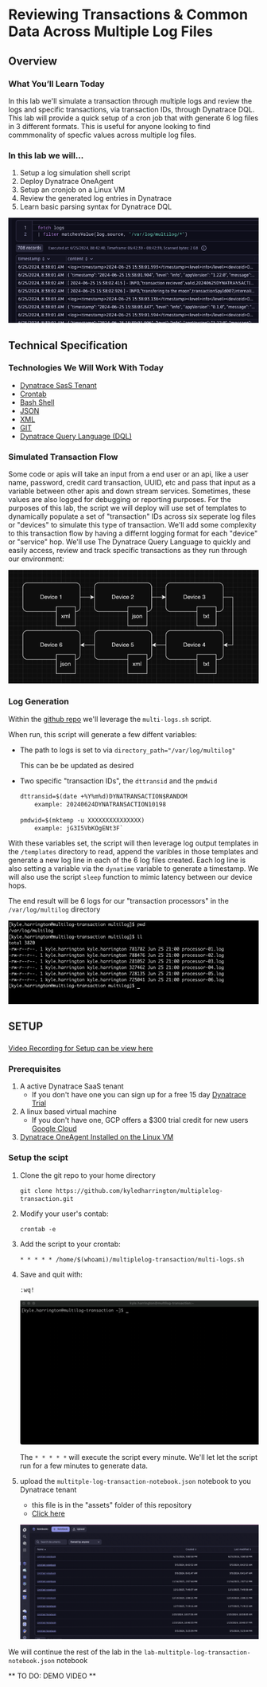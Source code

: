 [//]: # (id: multitple-log-transaction)
[//]: # (summary: Multiple Log Transaction Review)
[//]: # (author: Kyle Harrington)
[//]: # (last update: 6/25/2024)

# Reviewing Transactions & Common Data Across Multiple Log Files
<!-- ------------------------ -->
## Overview 


### What You’ll Learn Today
In this lab we'll simulate a transaction through multiple logs and review the logs and specific transactions, via transaction IDs, through Dynatrace DQL. This lab will provide a quick setup of a cron job that with generate 6 log files in 3 different formats. This is useful for anyone looking to find commmonality of specfic values across multiple log files.

### In this lab we will...
1. Setup a log simulation shell script
1. Deploy Dynatrace OneAgent 
1. Setup an cronjob on a Linux VM
1. Review the generated log entries in Dynatrace
1. Learn basic parsing syntax for Dynatrace DQL 

![such dql, much wow!](img/1.png)


<!-- ------------------------ -->
## Technical Specification 


### Technologies We Will Work With Today
- [Dynatrace SasS Tenant](https://www.dynatrace.com/trial/)
- [Crontab](https://man7.org/linux/man-pages/man5/crontab.5.html)
- [Bash Shell](https://en.wikipedia.org/wiki/Bash_(Unix_shell))
- [JSON](https://www.w3schools.com/js/js_json_syntax.asp)
- [XML](https://www.w3schools.com/xml/)
- [GIT](https://git-scm.com/)
- [Dynatrace Query Language (DQL)](https://docs.dynatrace.com/docs/platform/grail/dynatrace-query-language)

### Simulated Transaction Flow 
 Some code or apis will take an input from a end user or an api, like a user name, password, credit card transaction, UUID, etc and pass that input as a variable between other apis and down stream services. Sometimes, these values are also logged for debugging or reporting purposes. For the purposes of this lab, the script we will deploy will use set of templates to dynamically populate a set of "transaction" IDs across six seperate log files or "devices" to simulate this type of transaction. We'll add some complexity to this transaction flow by having a differnt logging format for each "device" or "service" hop. We'll use The Dynatrace Query Language to quickly and easily access, review and track specific transactions as they run through our environment:

![transaction flow](img/2.png)


### Log Generation
Within the [github repo](https://github.com/kyledharrington/multiplelog-transaction) we'll leverage the `multi-logs.sh` script. 

When run, this script will generate a few diffent variables: 

- The path to logs is set to via
`directory_path="/var/log/multilog"`

    This can be be updated as desired

-  Two specific "transaction IDs", the `dttransid` and the `pmdwid`

    ```
    dttransid=$(date +%Y%m%d)DYNATRANSACTION$RANDOM
        example: 20240624DYNATRANSACTION10198

    pmdwid=$(mktemp -u XXXXXXXXXXXXXXX)
        example: jG3I5VbKOgENt3F`
    ```
With these variables set, the script will then leverage log output templates in the `/templates` directory to read, append the varibles in those templates and generate a new log line in each of the 6 log files created. Each log line is also setting a variable via the `dynatime` variable to generate a timestamp. We will also use the script `sleep` function to mimic latency between our device hops. 

The end result will be 6 logs for our "transaction processors" in the `/var/log/multilog` directory

![logs files](img/3.png)

<!-- -------------------------->
## SETUP

###
[Video Recording for Setup can be view here](https://dynatrace-my.sharepoint.com/:v:/p/kyle_harrington/EaPhCVPUEohHprzGBsk3NQ8BupqPUs9s1NlbmYp75n29HQ?nav=eyJyZWZlcnJhbEluZm8iOnsicmVmZXJyYWxBcHAiOiJPbmVEcml2ZUZvckJ1c2luZXNzIiwicmVmZXJyYWxBcHBQbGF0Zm9ybSI6IldlYiIsInJlZmVycmFsTW9kZSI6InZpZXciLCJyZWZlcnJhbFZpZXciOiJNeUZpbGVzTGlua0NvcHkifX0&e=eqrnx1)

### Prerequisites
1. A active Dynatrace SaaS tenant
    - If you don't have one you can sign up for a free 15 day [Dynatrace Trial](https://www.dynatrace.com/signup/)
1. A linux based virtual machine 
    - If you don't have one, GCP offers a $300 trial credit for new users [Google Cloud](https://cloud.google.com/)
1. [Dynatrace OneAgent Installed on the Linux VM](https://docs.dynatrace.com/docs/setup-and-configuration/dynatrace-oneagent/installation-and-operation/linux/installation/install-oneagent-on-linux)

### Setup the scipt

1. Clone the git repo to your home directory
    ```shell
    git clone https://github.com/kyledharrington/multiplelog-transaction.git 
    ```
1. Modify your user's contab:
    ```
    crontab -e
    ```
1. Add the script to your crontab: 
    ```
    * * * * * /home/$(whoami)/multiplelog-transaction/multi-logs.sh
    ```

1. Save and quit with:
    ```
    :wq!
    ```
    ![logs files](img/cron.gif)



    The `* * * * *` will execute the script every minute. We'll let let the script run for a few minutes to generate data.

1. upload the `multitple-log-transaction-notebook.json` notebook to you Dynatrace tenant
    - this file is in the "assets" folder of this repository
    - [Click here](/assets/)


    ![logs files](img/upload.gif)

We will continue the rest of the lab in the `lab-multitple-log-transaction-notebook.json` notebook

** TO DO: DEMO VIDEO ** 